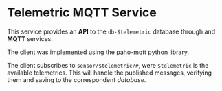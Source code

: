 # Telemetric MQTT Service

This service provides an __API__ to the `db-$telemetric` database through and __MQTT__ services.

The client was implemented using the [paho-mqtt](https://www.eclipse.org/paho/clients/python/docs/) python library. 

The client subscribes to `sensor/$telemetric/#`, were `$telemetric` is the available telemetrics. This will handle the published messages, verifying them and saving to the correspondent _database_.
